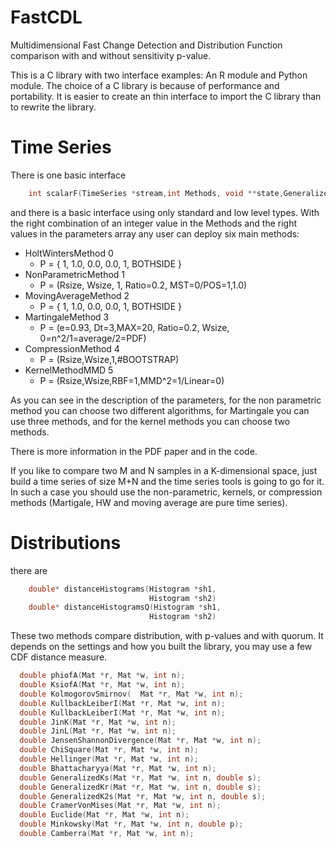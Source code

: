 # FastCDL

Multidimensional Fast Change Detection and Distribution Function
comparison with and without sensitivity p-value.


This is a C library with two interface examples: An R module and
Python module. The choice of a C library is because of performance and
portability. It is easier to create an thin interface to import the C
library than to rewrite the library.

# Time Series

There is one basic interface 
```c
    int scalarF(TimeSeries *stream,int Methods, void **state,GeneralizedOutput **out, Mat *parameters)
```

and there is a basic interface using only standard and low level
types. With the right combination of an integer value in the Methods
and the right values in the parameters array any user can deploy six
main methods:


* HoltWintersMethod       0
  * P = { 1, 1.0, 0.0, 0.0, 1, BOTHSIDE }
* NonParametricMethod     1
  * P = (Rsize, Wsize, 1, Ratio=0.2, MST=0/POS=1,1.0)
* MovingAverageMethod     2
  * P = { 1, 1.0, 0.0, 0.0, 1, BOTHSIDE }
* MartingaleMethod        3
  * P = (e=0.93, Dt=3,MAX=20, Ratio=0.2, Wsize, 0=n^2/1=average/2=PDF)
* CompressionMethod       4
  * P = (Rsize,Wsize,1,#BOOTSTRAP)
* KernelMethodMMD         5
  * P = (Rsize,Wsize,RBF=1,MMD^2=1/Linear=0)

As you can see in the description of the parameters, for the non
parametric method you can choose two different algorithms, for
Martingale you can use three methods, and for the kernel methods you
can choose two methods.

There is more information in the PDF paper and in the code. 

If you like to compare two M and N samples in a K-dimensional space,
just build a time series of size M+N and the time series tools is
going to go for it. In such a case you should use the non-parametric,
kernels, or compression methods (Martigale, HW and moving average are
pure time series).


# Distributions

there are 
```c
    double* distanceHistograms(Histogram *sh1,
                               Histogram *sh2)
    double* distanceHistogramsQ(Histogram *sh1,
                               Histogram *sh2)
```

These two methods compare distribution, with p-values and with quorum.
It depends on the settings and how you built the library, you may use
a few CDF distance measure.
```c
  double phiofA(Mat *r, Mat *w, int n);
  double KsiofA(Mat *r, Mat *w, int n);
  double KolmogorovSmirnov(  Mat *r, Mat *w, int n);
  double KullbackLeiberI(Mat *r, Mat *w, int n);
  double KullbackLeiberI(Mat *r, Mat *w, int n);
  double JinK(Mat *r, Mat *w, int n);
  double JinL(Mat *r, Mat *w, int n);
  double JensenShannonDivergence(Mat *r, Mat *w, int n);
  double ChiSquare(Mat *r, Mat *w, int n);
  double Hellinger(Mat *r, Mat *w, int n);
  double Bhattacharyya(Mat *r, Mat *w, int n);
  double GeneralizedKs(Mat *r, Mat *w, int n, double s);
  double GeneralizedKr(Mat *r, Mat *w, int n, double s);
  double GeneralizedK2s(Mat *r, Mat *w, int n, double s);
  double CramerVonMises(Mat *r, Mat *w, int n);
  double Euclide(Mat *r, Mat *w, int n);
  double Minkowsky(Mat *r, Mat *w, int n, double p);
  double Camberra(Mat *r, Mat *w, int n); 
```